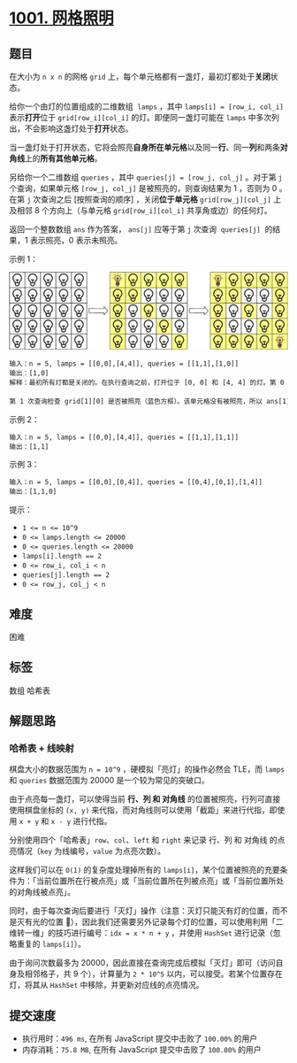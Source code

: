 # [1001. 网格照明](https://leetcode-cn.com/problems/grid-illumination/)

## 题目

在大小为 `n x n` 的网格 `grid` 上，每个单元格都有一盏灯，最初灯都处于**关闭**状态。

给你一个由灯的位置组成的二维数组  `lamps` ，其中 `lamps[i] = [row_i, col_i]` 表示**打开**位于 `grid[row_i][col_i]` 的灯。即便同一盏灯可能在 `lamps` 中多次列出，不会影响这盏灯处于**打开**状态。

当一盏灯处于打开状态，它将会照亮**自身所在单元格**以及同一**行**、同一**列**和两条**对角线**上的**所有其他单元格**。

另给你一个二维数组 `queries` ，其中 `queries[j] = [row_j, col_j]` 。对于第 `j` 个查询，如果单元格 `[row_j, col_j]` 是被照亮的，则查询结果为 1 ，否则为 0 。在第 `j` 次查询之后 [按照查询的顺序] ，关闭**位于单元格** `grid[row_j][col_j]` 上及相邻 8 个方向上（与单元格 `grid[row_i][col_i]` 共享角或边）的任何灯。

返回一个整数数组 `ans` 作为答案， `ans[j]` 应等于第 `j` 次查询  `queries[j]`  的结果，1 表示照亮，0 表示未照亮。

示例 1：

![eg1](./imgs/10001-eg1.jpg)

```txt
输入：n = 5, lamps = [[0,0],[4,4]], queries = [[1,1],[1,0]]
输出：[1,0]
解释：最初所有灯都是关闭的。在执行查询之前，打开位于 [0, 0] 和 [4, 4] 的灯。第 0 次查询检查 grid[1][1] 是否被照亮（蓝色方框）。该单元格被照亮，所以 ans[0] = 1 。然后，关闭红色方框中的所有灯。

第 1 次查询检查 grid[1][0] 是否被照亮（蓝色方框）。该单元格没有被照亮，所以 ans[1] = 0 。然后，关闭红色矩形中的所有灯。
```

示例 2：

```txt
输入：n = 5, lamps = [[0,0],[4,4]], queries = [[1,1],[1,1]]
输出：[1,1]
```

示例 3：

```txt
输入：n = 5, lamps = [[0,0],[0,4]], queries = [[0,4],[0,1],[1,4]]
输出：[1,1,0]
```

提示：

- `1 <= n <= 10^9`
- `0 <= lamps.length <= 20000`
- `0 <= queries.length <= 20000`
- `lamps[i].length == 2`
- `0 <= row_i, col_i < n`
- `queries[j].length == 2`
- `0 <= row_j, col_j < n`

## 难度

困难

## 标签

数组 哈希表

## 解题思路

### 哈希表 + 线映射

棋盘大小的数据范围为 `n = 10^9` ，硬模拟「亮灯」的操作必然会 TLE，而 `lamps` 和 `queries` 数据范围为 20000 是一个较为常见的突破口。

由于点亮每一盏灯，可以使得当前 **行、列 和 对角线** 的位置被照亮，行列可直接使用棋盘坐标的 `(x, y)` 来代指，而对角线则可以使用「截距」来进行代指，即使用 `x + y` 和 `x - y` 进行代指。

分别使用四个「哈希表」`row`、`col`、`left` 和 `right` 来记录 行、列 和 对角线 的点亮情况（`key` 为线编号，`value` 为点亮次数）。

这样我们可以在 `O(1)` 的复杂度处理掉所有的 `lamps[i]`，某个位置被照亮的充要条件为：「当前位置所在行被点亮」或「当前位置所在列被点亮」或「当前位置所处的对角线被点亮」。

同时，由于每次查询后要进行「灭灯」操作（注意：灭灯只能灭有灯的位置，而不是灭有光的位置 🤣），因此我们还需要另外记录每个灯的位置，可以使用利用「二维转一维」的技巧进行编号：`idx = x * n + y` ，并使用 `HashSet` 进行记录（忽略重复的 `lamps[i]`）。

由于询问次数最多为 20000，因此直接在查询完成后模拟「灭灯」即可（访问自身及相邻格子，共 9 个），计算量为 `2 * 10^5` 以内，可以接受。若某个位置存在灯，将其从 `HashSet` 中移除，并更新对应线的点亮情况。

## 提交速度

- 执行用时：`496 ms`, 在所有 JavaScript 提交中击败了 `100.00%` 的用户
- 内存消耗：`75.8 MB`, 在所有 JavaScript 提交中击败了 `100.00%` 的用户

